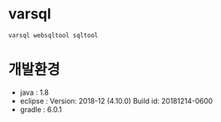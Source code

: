 # varsql

	varsql websqltool sqltool 

# 개발환경
- java : 1.8
- eclipse : Version: 2018-12 (4.10.0) Build id: 20181214-0600
- gradle : 6.0.1
